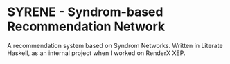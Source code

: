 # SYRENE - Syndrom-based Recommendation Network

A recommendation system based on Syndrom Networks.
Written in Literate Haskell, as an internal project
when I worked on RenderX XEP.
